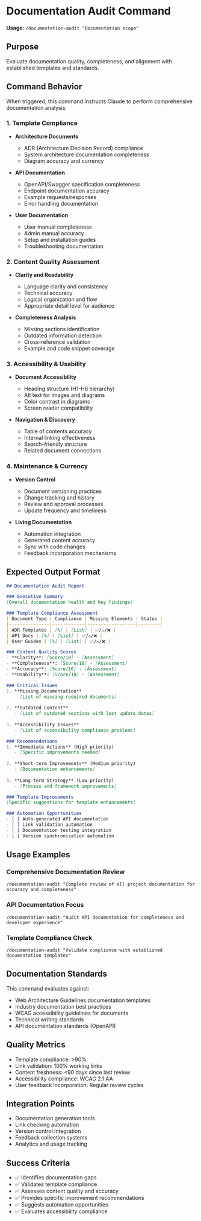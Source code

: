 # Documentation Audit Command

**Usage**: `/documentation-audit "Documentation scope"`

## Purpose

Evaluate documentation quality, completeness, and alignment with established templates and standards.

## Command Behavior

When triggered, this command instructs Claude to perform comprehensive documentation analysis:

### 1. Template Compliance

- **Architecture Documents**
  - ADR (Architecture Decision Record) compliance
  - System architecture documentation completeness
  - Diagram accuracy and currency
  
- **API Documentation**
  - OpenAPI/Swagger specification completeness
  - Endpoint documentation accuracy
  - Example requests/responses
  - Error handling documentation
  
- **User Documentation**
  - User manual completeness
  - Admin manual accuracy
  - Setup and installation guides
  - Troubleshooting documentation

### 2. Content Quality Assessment

- **Clarity and Readability**
  - Language clarity and consistency
  - Technical accuracy
  - Logical organization and flow
  - Appropriate detail level for audience
  
- **Completeness Analysis**
  - Missing sections identification
  - Outdated information detection
  - Cross-reference validation
  - Example and code snippet coverage

### 3. Accessibility & Usability

- **Document Accessibility**
  - Heading structure (H1-H6 hierarchy)
  - Alt text for images and diagrams
  - Color contrast in diagrams
  - Screen reader compatibility
  
- **Navigation & Discovery**
  - Table of contents accuracy
  - Internal linking effectiveness
  - Search-friendly structure
  - Related document connections

### 4. Maintenance & Currency

- **Version Control**
  - Document versioning practices
  - Change tracking and history
  - Review and approval processes
  - Update frequency and timeliness
  
- **Living Documentation**
  - Automation integration
  - Generated content accuracy
  - Sync with code changes
  - Feedback incorporation mechanisms

## Expected Output Format

```markdown
## Documentation Audit Report

### Executive Summary
[Overall documentation health and key findings]

### Template Compliance Assessment
| Document Type | Compliance | Missing Elements | Status |
|---------------|------------|------------------|--------|
| ADR Templates | [%] | [List] | ✅/⚠️/❌ |
| API Docs | [%] | [List] | ✅/⚠️/❌ |
| User Guides | [%] | [List] | ✅/⚠️/❌ |

### Content Quality Scores
- **Clarity**: [Score/10] - [Assessment]
- **Completeness**: [Score/10] - [Assessment]
- **Accuracy**: [Score/10] - [Assessment]
- **Usability**: [Score/10] - [Assessment]

### Critical Issues
1. **Missing Documentation**
   - [List of missing required documents]
   
2. **Outdated Content**
   - [List of outdated sections with last update dates]
   
3. **Accessibility Issues**
   - [List of accessibility compliance problems]

### Recommendations
1. **Immediate Actions** (High priority)
   - [Specific improvements needed]
   
2. **Short-term Improvements** (Medium priority)
   - [Documentation enhancements]
   
3. **Long-term Strategy** (Low priority)
   - [Process and framework improvements]

### Template Improvements
[Specific suggestions for template enhancements]

### Automation Opportunities
- [ ] Auto-generated API documentation
- [ ] Link validation automation
- [ ] Documentation testing integration
- [ ] Version synchronization automation
```

## Usage Examples

### Comprehensive Documentation Review

```
/documentation-audit "Complete review of all project documentation for accuracy and completeness"
```

### API Documentation Focus

```
/documentation-audit "Audit API documentation for completeness and developer experience"
```

### Template Compliance Check

```
/documentation-audit "Validate compliance with established documentation templates"
```

## Documentation Standards

This command evaluates against:

- Web Architecture Guidelines documentation templates
- Industry documentation best practices
- WCAG accessibility guidelines for documents
- Technical writing standards
- API documentation standards (OpenAPI)

## Quality Metrics

- Template compliance: >90%
- Link validation: 100% working links
- Content freshness: <90 days since last review
- Accessibility compliance: WCAG 2.1 AA
- User feedback incorporation: Regular review cycles

## Integration Points

- Documentation generation tools
- Link checking automation
- Version control integration
- Feedback collection systems
- Analytics and usage tracking

## Success Criteria

- ✅ Identifies documentation gaps
- ✅ Validates template compliance
- ✅ Assesses content quality and accuracy
- ✅ Provides specific improvement recommendations
- ✅ Suggests automation opportunities
- ✅ Evaluates accessibility compliance
